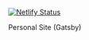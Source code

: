 [![Netlify Status](https://api.netlify.com/api/v1/badges/5d441e4e-8617-415b-87e5-e9884eed0f30/deploy-status)](https://app.netlify.com/sites/ayaanhedayati/deploys)

Personal Site (Gatsby)